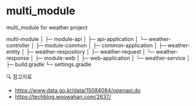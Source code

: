 # multi_module
multi_module for weather project

multi-module
│
├─ module-api
│      ├─ api-application
│      └─ weather-controller
│ 
├─ module-common
│      ├─ common-application
│      ├─ weather-entity
│      ├─ weather-respository
│      ├─ weather-request
│      └─ weather-response
│ 
├─ module-web
│      ├─ web-application
│      └─ weather-service
│ 
├─ build.gradle
└─ settings.gradle

<aside>
🔍 참고자료

- https://www.data.go.kr/data/15084084/openapi.do
- https://techblog.woowahan.com/2637/
</aside>
